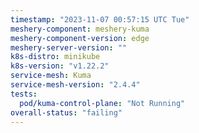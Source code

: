 ```yaml
---
timestamp: "2023-11-07 00:57:15 UTC Tue"
meshery-component: meshery-kuma
meshery-component-version: edge
meshery-server-version: ""
k8s-distro: minikube
k8s-version: "v1.22.2"
service-mesh: Kuma
service-mesh-version: "2.4.4"
tests:
  pod/kuma-control-plane: "Not Running"
overall-status: "failing"
---
```

